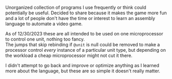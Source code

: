 Unorganized collection of programs I use frequently or think could potentially be useful. Decided to share because it makes the game more fun and a lot of people don't have the time or interest to learn an assembly language to automate a video game. 

As of 12/30/2023 these are all intended to be used on one microprocessor to control one unit, nothing too fancy.  
The jumps that skip rebinding if `@unit` is null could be removed to make a processor control *every* instance of a particular unit type, but depending on the workload a cheap microprocessor might not cut it there. 

I didn't attempt to go back and improve or optimize anything as I learned more about the language, but these are so simple it doesn't really matter. 
